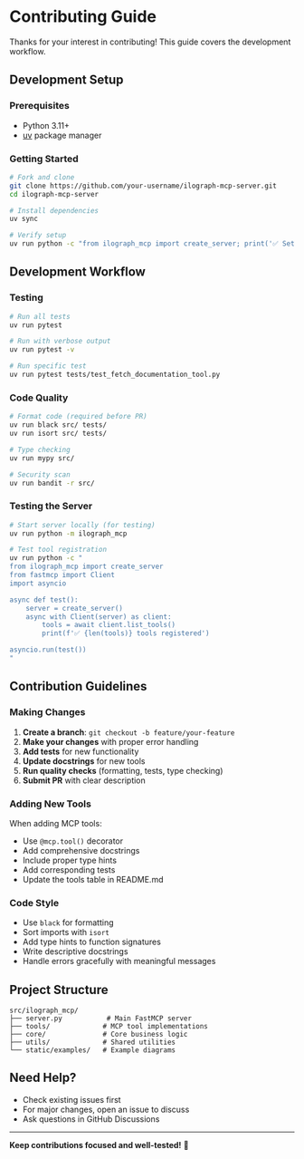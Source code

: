 # Contributing Guide

Thanks for your interest in contributing! This guide covers the development workflow.

## Development Setup

### Prerequisites
- Python 3.11+
- [uv](https://docs.astral.sh/uv/) package manager

### Getting Started

```bash
# Fork and clone
git clone https://github.com/your-username/ilograph-mcp-server.git
cd ilograph-mcp-server

# Install dependencies
uv sync

# Verify setup
uv run python -c "from ilograph_mcp import create_server; print('✅ Setup successful')"
```

## Development Workflow

### Testing

```bash
# Run all tests
uv run pytest

# Run with verbose output
uv run pytest -v

# Run specific test
uv run pytest tests/test_fetch_documentation_tool.py
```

### Code Quality

```bash
# Format code (required before PR)
uv run black src/ tests/
uv run isort src/ tests/

# Type checking
uv run mypy src/

# Security scan
uv run bandit -r src/
```

### Testing the Server

```bash
# Start server locally (for testing)
uv run python -m ilograph_mcp

# Test tool registration
uv run python -c "
from ilograph_mcp import create_server
from fastmcp import Client
import asyncio

async def test():
    server = create_server()
    async with Client(server) as client:
        tools = await client.list_tools()
        print(f'✅ {len(tools)} tools registered')

asyncio.run(test())
"
```

## Contribution Guidelines

### Making Changes

1. **Create a branch**: `git checkout -b feature/your-feature`
2. **Make your changes** with proper error handling
3. **Add tests** for new functionality
4. **Update docstrings** for new tools
5. **Run quality checks** (formatting, tests, type checking)
6. **Submit PR** with clear description

### Adding New Tools

When adding MCP tools:
- Use `@mcp.tool()` decorator
- Add comprehensive docstrings
- Include proper type hints
- Add corresponding tests
- Update the tools table in README.md

### Code Style

- Use `black` for formatting
- Sort imports with `isort`
- Add type hints to function signatures
- Write descriptive docstrings
- Handle errors gracefully with meaningful messages

## Project Structure

```
src/ilograph_mcp/
├── server.py           # Main FastMCP server
├── tools/             # MCP tool implementations
├── core/              # Core business logic
├── utils/             # Shared utilities
└── static/examples/   # Example diagrams
```

## Need Help?

- Check existing issues first
- For major changes, open an issue to discuss
- Ask questions in GitHub Discussions

---

**Keep contributions focused and well-tested!** 🚀 